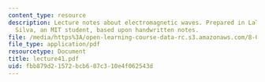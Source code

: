 ```yaml
---
content_type: resource
description: Lecture notes about electromagnetic waves. Prepared in LaTeX by James
  Silva, an MIT student, based upon handwritten notes.
file: /media/https%3A/open-learning-course-data-rc.s3.amazonaws.com/8-022-physics-ii-electricity-and-magnetism-fall-2006/fbb879d21572bcb687c310e4f062543d_lecture41.pdf
file_type: application/pdf
resourcetype: Document
title: lecture41.pdf
uid: fbb879d2-1572-bcb6-87c3-10e4f062543d
---
```

